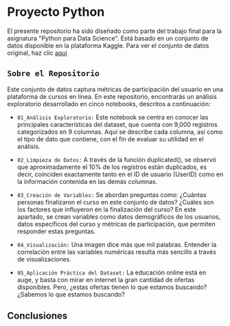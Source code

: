 # Proyecto Python

El presente repositorio ha sido diseñado como parte del trabajo final para la asignatura "Python para Data Science". Está basado en un conjunto de datos disponible en la plataforma Kaggle. Para ver el conjunto de datos original, haz clic [aquí](https://www.kaggle.com/datasets/rabieelkharoua/predict-online-course-engagement-dataset/discussion/515845)

## `Sobre el Repositorio`
Este conjunto de datos captura métricas de participación del usuario en una plataforma de cursos en línea. En este repositorio, encontrarás un análisis exploratorio desarrollado en cinco notebooks, descritos a continuación:

- `01_Análisis Exploratorio:` Este notebook se centra en conocer las principales características del dataset, que cuenta con 9,000 registros categorizados en 9 columnas. Aquí se describe cada columna, así como el tipo de dato que contiene, con el fin de evaluar su utilidad en el análisis.

- `02_Limpieza de Datos:` A través de la función duplicated(), se observó que aproximadamente el 10% de los registros están duplicados, es decir, coinciden exactamente tanto en el ID de usuario (UserID) como en la información contenida en las demás columnas.

- `03_Creación de Variables:` Se abordan preguntas como: ¿Cuántas personas finalizaron el curso en este conjunto de datos? ¿Cuáles son los factores que influyeron en la finalización del curso? En este apartado, se crean variables como datos demográficos de los usuarios, datos específicos del curso y métricas de participación, que permiten responder estas preguntas.

- `04_Visualización:` Una imagen dice más que mil palabras. Entender la correlación entre las variables numéricas resulta más sencillo a través de visualizaciones.

- `05_Aplicación Práctica del Dataset:` La educación online está en auge, y basta con mirar en internet la gran cantidad de ofertas disponibles. Pero, ¿estas ofertas tienen lo que estamos buscando? ¿Sabemos lo que estamos buscando?

## Conclusiones
